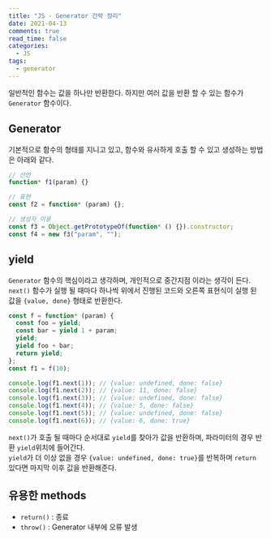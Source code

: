 ```yaml
---
title: "JS - Generator 간략 정리"
date: 2021-04-13
comments: true
read_time: false
categories:
  - JS
tags:
  - generator
---
```


일반적인 함수는 값을 하나만 반환한다. 하지만 여러 값을 반환 할 수 있는 함수가 `Generator` 함수이다.

## Generator

기본적으로 함수의 형태를 지니고 있고, 함수와 유사하게 호출 할 수 있고 생성하는 방법은 아래와 같다.

```js
// 선언
function* f1(param) {}

// 표현
const f2 = function* (param) {};

// 생성자 이용
const f3 = Object.getPrototypeOf(function* () {}).constructor;
const f4 = new f3("param", "");
```

## yield

`Generator` 함수의 핵심이라고 생각하며, 개인적으로 중간지점 이라는 생각이 든다.  
`next()` 함수가 실행 될 때마다 하나씩 위에서 진행된 코드와 오른쪽 표현식이 실행 된 값을 `{value, done}` 형태로 반환한다.

```js
const f = function* (param) {
  const foo = yield;
  const bar = yield 1 + param;
  yield;
  yield foo + bar;
  return yield;
};
const f1 = f(10);

console.log(f1.next(1)); // {value: undefined, done: false}
console.log(f1.next(2)); // {value: 11, done: false}
console.log(f1.next(3)); // {value: undefined, done: false}
console.log(f1.next(4)); // {value: 5, done: false}
console.log(f1.next(5)); // {value: undefined, done: false}
console.log(f1.next(6)); // {value: 6, done: true}
```

`next()`가 호출 될 때마다 순서대로 `yield`를 찾아가 값을 반환하며, 파라미터의 경우 반환 `yield`위치에 들어간다.  
`yield`가 더 이상 없을 경우 `{value: undefined, done: true}`를 반복하며 `return` 있다면 마지막 이후 값을 반환해준다.

## 유용한 methods

- `return()` : 종료
- `throw()` : Generator 내부에 오류 발생
